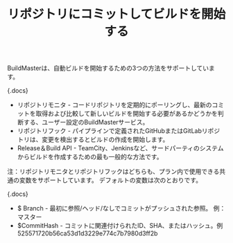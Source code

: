 ﻿---
title: リポジトリにコミットしてビルドを開始する
keywords: buildmaster
sequence: 30
show-related-content: false
---

BuildMasterは、自動ビルドを開始するための3つの方法をサポートしています。

{.docs}  
- リポジトリモニタ - コードリポジトリを定期的にポーリングし、最新のコミットを取得および比較して新しいビルドを開始する必要があるかどうかを判断する、ユーザー設定のBuildMasterサービス。  
- リポジトリフック - パイプラインで定義されたGitHubまたはGitLabリポジトリは、変更を検出するとビルドの作成を開始します。  
- Release＆Build API  -  TeamCity、Jenkinsなど、サードパーティのシステムからビルドを作成するための最も一般的な方法です。

注：リポジトリモニタとリポジトリフックはどちらも、プラン内で使用できる共通の変数をサポートしています。 デフォルトの変数は次のとおりです。  

{.docs}
- $ Branch  - 最初に参照/ヘッド/なしでコミットがプッシュされた参照。 例：マスター  
- $CommitHash  - コミットに関連付けられたID、SHA、またはハッシュ。例  525571720b56ca53d1d3229e774c7b7980d3ff2b
